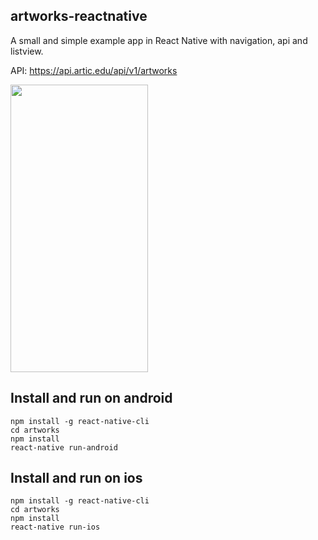 ## artworks-reactnative

A small and simple example app in React Native with navigation, api and listview.

API: https://api.artic.edu/api/v1/artworks


<img src="https://user-images.githubusercontent.com/52042213/186676141-0a7c0838-9ab1-4ec7-9c7c-8761d27bd47f.png" width="220" height="460" />

## Install and run on android
```
npm install -g react-native-cli
cd artworks
npm install
react-native run-android
```

## Install and run on ios
```
npm install -g react-native-cli
cd artworks
npm install
react-native run-ios
```



